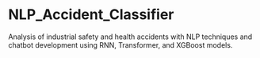 # NLP_Accident_Classifier
Analysis of industrial safety and health accidents with NLP techniques and chatbot development using RNN, Transformer, and XGBoost models.
